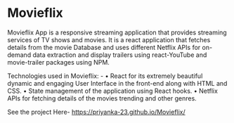# Movieflix
Movieflix App is a responsive streaming application that provides streaming services of TV shows and movies. It is a react application that fetches details from the movie Database and uses different Netflix APIs for on-demand data extraction and display trailers using react-YouTube and movie-trailer packages using NPM.

Technologies used in Movieflix: -
• React for its extremely beautiful dynamic and engaging User Interface in the front-end along with HTML and CSS.
• State management of the application using React hooks.
• Netflix APIs for fetching details of the movies trending and other genres.

See the project Here- https://priyanka-23.github.io/Movieflix/
